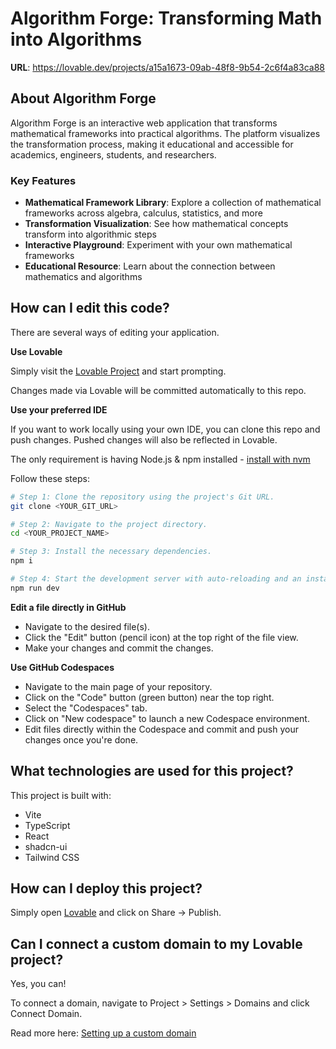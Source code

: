 # Algorithm Forge: Transforming Math into Algorithms

**URL**: https://lovable.dev/projects/a15a1673-09ab-48f8-9b54-2c6f4a83ca88

## About Algorithm Forge

Algorithm Forge is an interactive web application that transforms mathematical frameworks into practical algorithms. The platform visualizes the transformation process, making it educational and accessible for academics, engineers, students, and researchers.

### Key Features

- **Mathematical Framework Library**: Explore a collection of mathematical frameworks across algebra, calculus, statistics, and more
- **Transformation Visualization**: See how mathematical concepts transform into algorithmic steps
- **Interactive Playground**: Experiment with your own mathematical frameworks
- **Educational Resource**: Learn about the connection between mathematics and algorithms

## How can I edit this code?

There are several ways of editing your application.

**Use Lovable**

Simply visit the [Lovable Project](https://lovable.dev/projects/a15a1673-09ab-48f8-9b54-2c6f4a83ca88) and start prompting.

Changes made via Lovable will be committed automatically to this repo.

**Use your preferred IDE**

If you want to work locally using your own IDE, you can clone this repo and push changes. Pushed changes will also be reflected in Lovable.

The only requirement is having Node.js & npm installed - [install with nvm](https://github.com/nvm-sh/nvm#installing-and-updating)

Follow these steps:

```sh
# Step 1: Clone the repository using the project's Git URL.
git clone <YOUR_GIT_URL>

# Step 2: Navigate to the project directory.
cd <YOUR_PROJECT_NAME>

# Step 3: Install the necessary dependencies.
npm i

# Step 4: Start the development server with auto-reloading and an instant preview.
npm run dev
```

**Edit a file directly in GitHub**

- Navigate to the desired file(s).
- Click the "Edit" button (pencil icon) at the top right of the file view.
- Make your changes and commit the changes.

**Use GitHub Codespaces**

- Navigate to the main page of your repository.
- Click on the "Code" button (green button) near the top right.
- Select the "Codespaces" tab.
- Click on "New codespace" to launch a new Codespace environment.
- Edit files directly within the Codespace and commit and push your changes once you're done.

## What technologies are used for this project?

This project is built with:

- Vite
- TypeScript
- React
- shadcn-ui
- Tailwind CSS

## How can I deploy this project?

Simply open [Lovable](https://lovable.dev/projects/a15a1673-09ab-48f8-9b54-2c6f4a83ca88) and click on Share -> Publish.

## Can I connect a custom domain to my Lovable project?

Yes, you can!

To connect a domain, navigate to Project > Settings > Domains and click Connect Domain.

Read more here: [Setting up a custom domain](https://docs.lovable.dev/tips-tricks/custom-domain#step-by-step-guide)
